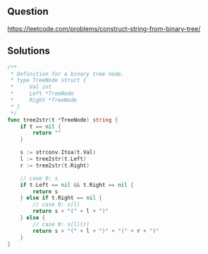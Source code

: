 ## Question

https://leetcode.com/problems/construct-string-from-binary-tree/

## Solutions

```go
/**
 * Definition for a binary tree node.
 * type TreeNode struct {
 *     Val int
 *     Left *TreeNode
 *     Right *TreeNode
 * }
 */
func tree2str(t *TreeNode) string {
	if t == nil {
		return ""
	}

	s := strconv.Itoa(t.Val)
	l := tree2str(t.Left)
	r := tree2str(t.Right)

	// case 0: s
	if t.Left == nil && t.Right == nil {
		return s
	} else if t.Right == nil {
		// case 0: s(l)
		return s + "(" + l + ")"
	} else {
		// case 0: s(l)(r)
		return s + "(" + l + ")" + "(" + r + ")"
	}
}
```

